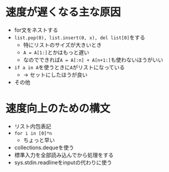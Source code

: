 # 速度が遅くなる主な原因
* for文をネストする
* `list.pop(0), list.insert(0, x), del list[0]`をする
    * 特にリストのサイズが大きいとき
    * `A = A[1:]`とかはもっと遅い
    * なのでできれば`A = A[:n] + A[n+1:]`も使わないほうがいい
* `if a in A`を使うときに`A`がリストになっている
    * -> セットにしたほうが良い
* その他

# 速度向上のための構文
* リスト内包表記
* `for i in [0]*n`
    * ちょっと早い
* collections.dequeを使う
* 標準入力を全部読み込んでから処理をする
* sys.stdin.readlineをinputの代わりに使う